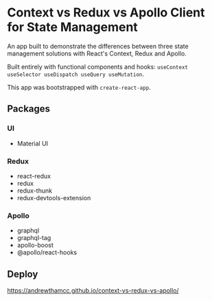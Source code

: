 # Context vs Redux vs Apollo Client for State Management

An app built to demonstrate the differences between three state management solutions with React's Context, Redux and Apollo.

Built entirely with functional components and hooks: `useContext useSelector useDispatch useQuery useMutation`.

This app was bootstrapped with `create-react-app`.

## Packages

### UI

- Material UI

### Redux

- react-redux
- redux
- redux-thunk
- redux-devtools-extension

### Apollo

- graphql
- graphql-tag
- apollo-boost
- @apollo/react-hooks

## Deploy

https://andrewthamcc.github.io/context-vs-redux-vs-apollo/
